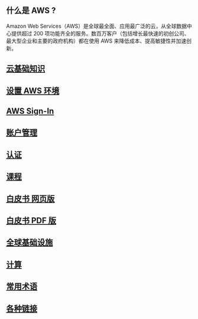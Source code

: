 ## 什么是 AWS ?
Amazon Web Services（AWS）是全球最全面、应用最广泛的云，从全球数据中心提供超过 200 项功能齐全的服务。数百万客户（包括增长最快速的初创公司、最大型企业和主要的政府机构）都在使用 AWS 来降低成本、提高敏捷性并加速创新。

## [云基础知识](./CloudEssentials.md)

## [设置 AWS 环境](./SetupEnvironment.md)

## [AWS Sign-In](./Signin.md)

## [账户管理](./AccountManagement.md)

## [认证](./Certified/Certified.md)

## [课程](./Course/Course.md)

## [白皮书 网页版](https://docs.aws.amazon.com/zh_cn/whitepapers/latest/aws-overview/security-and-compliance.html)

## [白皮书 PDF 版](https://d0.awsstatic.com/whitepapers/aws-overview.pdf)

## [全球基础设施](https://aws.amazon.com/cn/about-aws/global-infrastructure/)

## [计算](https://aws.amazon.com/cn/products/compute/)

## [常用术语](https://docs.aws.amazon.com/glossary/latest/reference/glos-chap.html)

## [各种链接](./links.md)